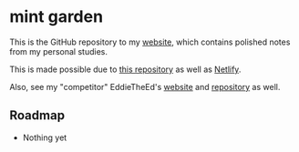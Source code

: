 # mint garden
This is the GitHub repository to my [website](https://mint-garden.netlify.app/), which contains polished notes from my personal studies.

This is made possible due to [this repository](https://github.com/binyamin/eleventy-garden) as well as [Netlify](https://www.netlify.com/).

Also, see my "competitor" EddieTheEd's [website](https://edsobsidiannotes.netlify.app/) and [repository](https://github.com/EddieTheEd/obsidianmindgarden) as well.
## Roadmap
- Nothing yet